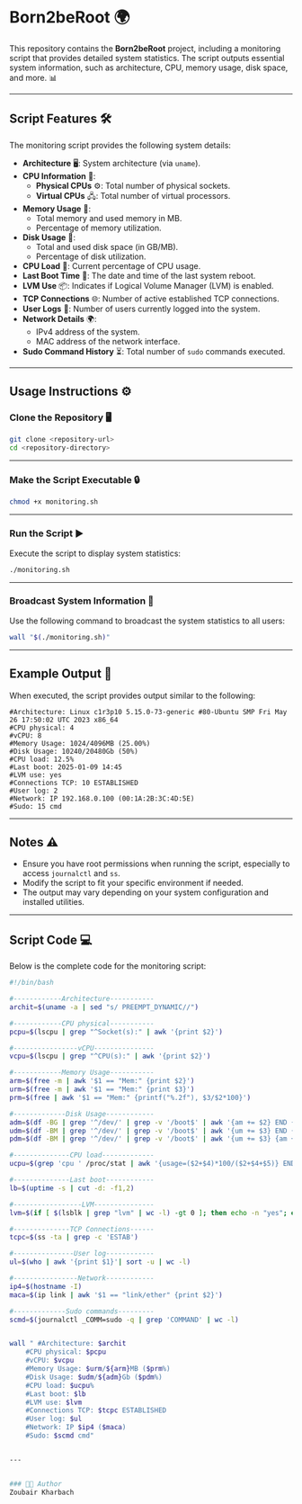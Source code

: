 # Born2beRoot 🌍

This repository contains the **Born2beRoot** project, including a monitoring script that provides detailed system statistics. The script outputs essential system information, such as architecture, CPU, memory usage, disk space, and more. 📊

---

## Script Features 🛠️

The monitoring script provides the following system details:

- **Architecture** 🖥️: System architecture (via `uname`).
- **CPU Information** 🧠:
  - **Physical CPUs** ⚙️: Total number of physical sockets.
  - **Virtual CPUs** 🖧: Total number of virtual processors.
- **Memory Usage** 💾:
  - Total memory and used memory in MB.
  - Percentage of memory utilization.
- **Disk Usage** 💽:
  - Total and used disk space (in GB/MB).
  - Percentage of disk utilization.
- **CPU Load** 🔋: Current percentage of CPU usage.
- **Last Boot Time** 🔄: The date and time of the last system reboot.
- **LVM Use** 📦: Indicates if Logical Volume Manager (LVM) is enabled.
- **TCP Connections** 🌐: Number of active established TCP connections.
- **User Logs** 👥: Number of users currently logged into the system.
- **Network Details** 🌍:
  - IPv4 address of the system.
  - MAC address of the network interface.
- **Sudo Command History** ⏳: Total number of `sudo` commands executed.

---

## Usage Instructions ⚙️

### Clone the Repository 🖥️

```bash
git clone <repository-url>
cd <repository-directory>
```
---

### Make the Script Executable 🔒

```bash
chmod +x monitoring.sh
```
---

### Run the Script ▶️

Execute the script to display system statistics:

```bash
./monitoring.sh
```
---

### Broadcast System Information 📢

Use the following command to broadcast the system statistics to all users:

```bash
wall "$(./monitoring.sh)"
```
---

## Example Output 📄

When executed, the script provides output similar to the following:

```
#Architecture: Linux c1r3p10 5.15.0-73-generic #80-Ubuntu SMP Fri May 26 17:50:02 UTC 2023 x86_64
#CPU physical: 4
#vCPU: 8
#Memory Usage: 1024/4096MB (25.00%)
#Disk Usage: 10240/20480Gb (50%)
#CPU load: 12.5%
#Last boot: 2025-01-09 14:45
#LVM use: yes
#Connections TCP: 10 ESTABLISHED
#User log: 2
#Network: IP 192.168.0.100 (00:1A:2B:3C:4D:5E)
#Sudo: 15 cmd
```

---

## Notes ⚠️

- Ensure you have root permissions when running the script, especially to access `journalctl` and `ss`.
- Modify the script to fit your specific environment if needed.
- The output may vary depending on your system configuration and installed utilities.

---

## Script Code 💻

Below is the complete code for the monitoring script:

```bash
#!/bin/bash

#------------Architecture-----------
archit=$(uname -a | sed "s/ PREEMPT_DYNAMIC//")

#------------CPU physical-----------
pcpu=$(lscpu | grep "^Socket(s):" | awk '{print $2}')

#----------------vCPU---------------
vcpu=$(lscpu | grep "^CPU(s):" | awk '{print $2}')

#------------Memory Usage-----------
arm=$(free -m | awk '$1 == "Mem:" {print $2}')
urm=$(free -m | awk '$1 == "Mem:" {print $3}')
prm=$(free | awk '$1 == "Mem:" {printf("%.2f"), $3/$2*100}')

#-------------Disk Usage------------
adm=$(df -BG | grep '^/dev/' | grep -v '/boot$' | awk '{am += $2} END {print am}')
udm=$(df -BM | grep '^/dev/' | grep -v '/boot$' | awk '{um += $3} END {print um}')
pdm=$(df -BM | grep '^/dev/' | grep -v '/boot$' | awk '{um += $3} {am += $2} END {printf("%d"), um/am*100}')

#--------------CPU load-------------
ucpu=$(grep 'cpu ' /proc/stat | awk '{usage=($2+$4)*100/($2+$4+$5)} END {print usage}' | awk '{printf "%.1f", $1}')

#--------------Last boot------------
lb=$(uptime -s | cut -d: -f1,2)

#-----------------LVM---------------
lvm=$(if [ $(lsblk | grep "lvm" | wc -l) -gt 0 ]; then echo -n "yes"; else echo -n "no"; fi)

#--------------TCP Connections------
tcpc=$(ss -ta | grep -c 'ESTAB')

#---------------User log------------
ul=$(who | awk '{print $1}'| sort -u | wc -l)

#----------------Network------------
ip4=$(hostname -I)
maca=$(ip link | awk '$1 == "link/ether" {print $2}')

#-------------Sudo commands---------
scmd=$(journalctl _COMM=sudo -q | grep 'COMMAND' | wc -l)


wall " #Architecture: $archit
	#CPU physical: $pcpu
	#vCPU: $vcpu
	#Memory Usage: $urm/${arm}MB ($prm%)
	#Disk Usage: $udm/${adm}Gb ($pdm%)
	#CPU load: $ucpu%
	#Last boot: $lb
	#LVM use: $lvm
	#Connections TCP: $tcpc ESTABLISHED
	#User log: $ul
	#Network: IP $ip4 ($maca)
	#Sudo: $scmd cmd"


---


### 👨‍💻 Author
Zoubair Kharbach

